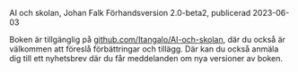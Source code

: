 AI och skolan, Johan Falk
Förhandsversion 2.0-beta2, publicerad 2023-06-03

Boken är tillgänglig på [github.com/Itangalo/AI-och-skolan][1], där du också är välkommen att föreslå förbättringar och tillägg. Där kan du också anmäla dig till ett nyhetsbrev där du får meddelanden om nya versioner av boken.

[1]:	https://github.com/Itangalo/AI-och-skolan